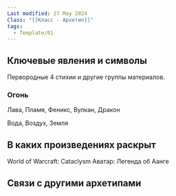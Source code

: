 ```yaml
---
Last modified: 27 May 2024
Class: "[[Класс - Архетип]]"
tags:
  - Template/01
---
```

## Ключевые явления и символы
Первородные 4 стихии и другие группы материалов.
### Огонь
Лава, Пламя, Феникс, Вулкан, Дракон

Вода, Воздух, Земля


## В каких произведениях раскрыт
World of Warcraft: Cataclysm
Аватар: Легенда об Аанге

## Связи с другими архетипами
